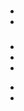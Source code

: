 # 

## 



### 

- 

- 

### 

[]()

### 

### 



- 



- 



- 

> []()

- 

- 



### 

### 







![]()

![]()

![]()



![]()

